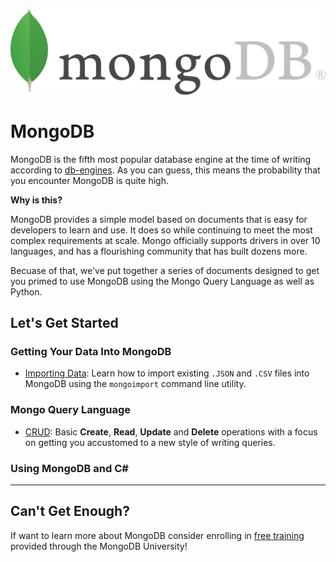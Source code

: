 ![image](https://github.com/KPKanimator/MongoDb-repo/blob/main/src/mongo-logo.png)

# MongoDB
MongoDB is the fifth most popular database engine at the time of writing according to [db-engines](https://db-engines.com/en/ranking_trend).  As you can guess, this means the probability that you encounter MongoDB is quite high.

**Why is this?**

MongoDB provides a simple model based on documents that is easy for developers to learn and use.  It does so while continuing to meet the most complex requirements at scale.  Mongo officially supports drivers in over 10 languages, and has a flourishing community that has built dozens more.

Becuase of that, we've put together a series of documents designed to get you primed to use MongoDB using the Mongo Query Language as well as Python.


## Let's Get Started

### Getting Your Data Into MongoDB

- [Importing Data](exercises/00_importing-data-into-mongo.md):  Learn how to import existing `.JSON` and `.CSV` files into MongoDB using the `mongoimport` command line utility.

### Mongo Query Language

- [CRUD](exercises/01_basic-mongo-queries.md):  Basic **Create**, **Read**, **Update** and **Delete** operations with a focus on getting you accustomed to a new style of writing queries.


### Using MongoDB and C#


---

## Can't Get Enough?
If want to learn more about MongoDB consider enrolling in [free training](https://university.mongodb.com/) provided through the MongoDB University!

